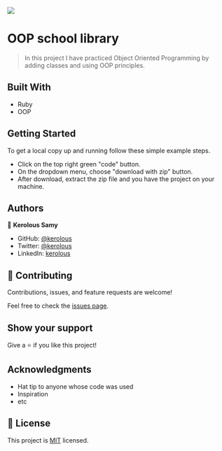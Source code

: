 
![](https://img.shields.io/badge/Microverse-blueviolet)

# OOP school library

> In this project I have practiced Object Oriented Programming by adding classes and using OOP principles.


## Built With

- Ruby
- OOP


## Getting Started
To get a local copy up and running follow these simple example steps.

- Click on the top right green "code" button.
- On the dropdown menu, choose "download with zip" button.
- After download, extract the zip file and you have the project on your machine.

## Authors

👤 **Kerolous Samy**

- GitHub: [@kerolous](https://github.com/keroloussamy)
- Twitter: [@kerolous](https://twitter.com/SamyKerolous)
- LinkedIn: [kerolous](https://www.linkedin.com/in/keroloussamy/)


## 🤝 Contributing

Contributions, issues, and feature requests are welcome!

Feel free to check the [issues page](../../issues/).

## Show your support

Give a ⭐️ if you like this project!

## Acknowledgments

- Hat tip to anyone whose code was used
- Inspiration
- etc

## 📝 License

This project is [MIT](./MIT.md) licensed.
